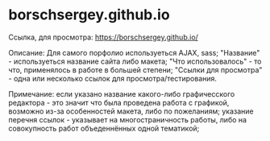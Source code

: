 ﻿# borschsergey.github.io

Ссылка, для просмотра:
https://borschsergey.github.io/

Описание:
Для самого порфолио используеться AJAX, sass;
"Название" - используеться название сайта либо макета;
"Что использовалось" - то что, применялось в работе в большей степени;
"Ссылки для просмотра" - одна или несколько ссылок для просмотра/тестирования.

Примечание:
если указано название какого-либо графичесского редактора - это значит что была проведена работа с графикой, возможно из-за особенностей макета, либо по пожеланиям;
указание перечня ссылок - указывает на многостраничность работы, либо на совокупность работ объеденнённых одной тематикой;